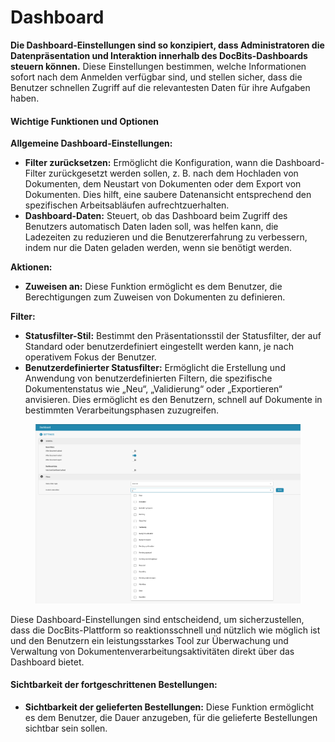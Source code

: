 # Dashboard

**Die Dashboard-Einstellungen sind so konzipiert, dass Administratoren die Datenpräsentation und Interaktion innerhalb des DocBits-Dashboards steuern können.** Diese Einstellungen bestimmen, welche Informationen sofort nach dem Anmelden verfügbar sind, und stellen sicher, dass die Benutzer schnellen Zugriff auf die relevantesten Daten für ihre Aufgaben haben.

#### Wichtige Funktionen und Optionen

**Allgemeine Dashboard-Einstellungen:**

* **Filter zurücksetzen:** Ermöglicht die Konfiguration, wann die Dashboard-Filter zurückgesetzt werden sollen, z. B. nach dem Hochladen von Dokumenten, dem Neustart von Dokumenten oder dem Export von Dokumenten. Dies hilft, eine saubere Datenansicht entsprechend den spezifischen Arbeitsabläufen aufrechtzuerhalten.
* **Dashboard-Daten:** Steuert, ob das Dashboard beim Zugriff des Benutzers automatisch Daten laden soll, was helfen kann, die Ladezeiten zu reduzieren und die Benutzererfahrung zu verbessern, indem nur die Daten geladen werden, wenn sie benötigt werden.

**Aktionen:**

* **Zuweisen an:** Diese Funktion ermöglicht es dem Benutzer, die Berechtigungen zum Zuweisen von Dokumenten zu definieren.

**Filter:**

* **Statusfilter-Stil:** Bestimmt den Präsentationsstil der Statusfilter, der auf Standard oder benutzerdefiniert eingestellt werden kann, je nach operativem Fokus der Benutzer.
* **Benutzerdefinierter Statusfilter:** Ermöglicht die Erstellung und Anwendung von benutzerdefinierten Filtern, die spezifische Dokumentenstatus wie „Neu“, „Validierung“ oder „Exportieren“ anvisieren. Dies ermöglicht es den Benutzern, schnell auf Dokumente in bestimmten Verarbeitungsphasen zuzugreifen.

<figure><img src="../../../.gitbook/assets/image (14).png" alt=""><figcaption></figcaption></figure>

Diese Dashboard-Einstellungen sind entscheidend, um sicherzustellen, dass die DocBits-Plattform so reaktionsschnell und nützlich wie möglich ist und den Benutzern ein leistungsstarkes Tool zur Überwachung und Verwaltung von Dokumentenverarbeitungsaktivitäten direkt über das Dashboard bietet.

#### Sichtbarkeit der fortgeschrittenen Bestellungen:

* **Sichtbarkeit der gelieferten Bestellungen:** Diese Funktion ermöglicht es dem Benutzer, die Dauer anzugeben, für die gelieferte Bestellungen sichtbar sein sollen.
